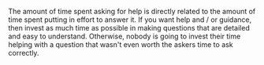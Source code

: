 The amount of time spent asking for help is directly related to the amount of time spent putting in effort to answer it. If you want help and / or guidance, then invest as much time as possible in making questions that are detailed and easy to understand. Otherwise, nobody is going to invest their time helping with a question that wasn't even worth the askers time to ask correctly.